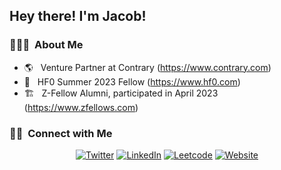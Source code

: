 <h2> Hey there! I'm Jacob!</h2>

<h3> 👨🏻‍💻 &nbsp;About Me </h3>

- 🌎 &nbsp; Venture Partner at Contrary (https://www.contrary.com)
- 🤖 &nbsp; HF0 Summer 2023 Fellow (https://www.hf0.com)
- 🏗 &nbsp; Z-Fellow Alumni, participated in April 2023 (https://www.zfellows.com)

<h3> 🤝🏻 &nbsp;Connect with Me </h3>

<p align="center">
<a href="https://twitter.com/jehovahscript"><img alt="Twitter" src="https://img.shields.io/badge/Twitter-1DA1F2?style=for-the-badge&logo=twitter&logoColor=white"></a>
<a href="https://www.linkedin.com/in/jacob-c-wright/"><img alt="LinkedIn" src="https://img.shields.io/badge/LinkedIn-0077B5?style=for-the-badge&logo=linkedin&logoColor=white"></a>
<a href="https://leetcode.com/jacobcwright/"><img alt="Leetcode" src="https://img.shields.io/badge/LeetCode-000000?style=for-the-badge&logo=LeetCode&logoColor=#d16c06"></a>
<a href="https://jacobwright.xyz"><img alt="Website" src="https://img.shields.io/badge/Website-000000?style=for-the-badge&logoColor=#000000"></a>
</p>
